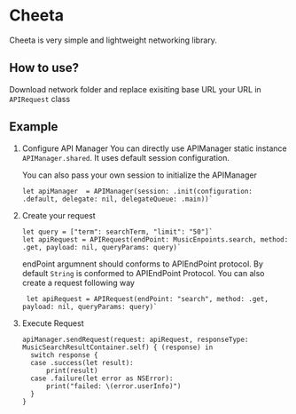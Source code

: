 # Cheeta
Cheeta is very simple and lightweight networking library. 

## How to use?
Download network folder and replace exisiting base URL your URL in `APIRequest` class

## Example
  1. Configure API Manager
     You can directly use APIManager static instance `APIManager.shared`. It uses default session configuration.
     
     You can also pass your own session to initialize the APIManager
     
         let apiManager  = APIManager(session: .init(configuration: .default, delegate: nil, delegateQueue: .main))`

  2. Create your request
     
         let query = ["term": searchTerm, "limit": "50"]`
         let apiRequest = APIRequest(endPoint: MusicEnpoints.search, method: .get, payload: nil, queryParams: query)`
       endPoint argumnent should conforms to APIEndPoint protocol. By default `String` is conformed to APIEndPoint Protocol.
         You can also create a request following way
         
          let apiRequest = APIRequest(endPoint: "search", method: .get, payload: nil, queryParams: query)`
         
     
   3. Execute Request
   
          apiManager.sendRequest(request: apiRequest, responseType: MusicSearchResultContainer.self) { (response) in
            switch response {
            case .success(let result):
                print(result)
            case .failure(let error as NSError):
                print("failed: \(error.userInfo)")
            }
          }
